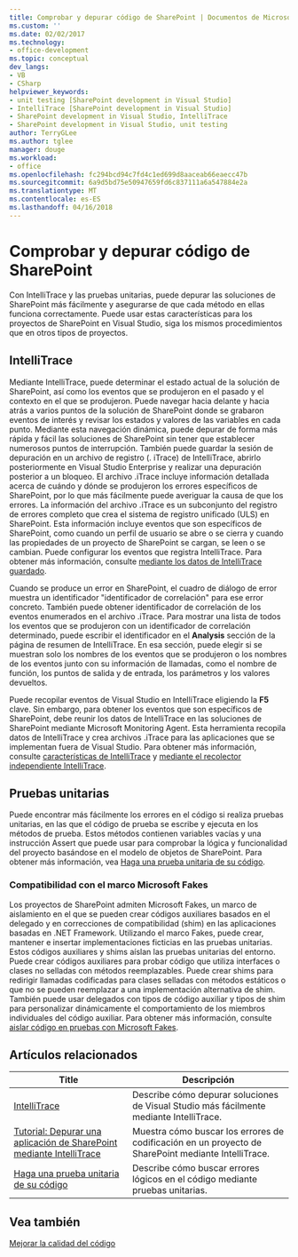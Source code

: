 ```yaml
---
title: Comprobar y depurar código de SharePoint | Documentos de Microsoft
ms.custom: ''
ms.date: 02/02/2017
ms.technology:
- office-development
ms.topic: conceptual
dev_langs:
- VB
- CSharp
helpviewer_keywords:
- unit testing [SharePoint development in Visual Studio]
- IntelliTrace [SharePoint development in Visual Studio]
- SharePoint development in Visual Studio, IntelliTrace
- SharePoint development in Visual Studio, unit testing
author: TerryGLee
ms.author: tglee
manager: douge
ms.workload:
- office
ms.openlocfilehash: fc294bcd94c7fd4c1ed699d8aaceab66eaecc47b
ms.sourcegitcommit: 6a9d5bd75e50947659fd6c837111a6a547884e2a
ms.translationtype: MT
ms.contentlocale: es-ES
ms.lasthandoff: 04/16/2018
---
```

# <a name="verifying-and-debugging-sharepoint-code"></a>Comprobar y depurar código de SharePoint
 
Con IntelliTrace y las pruebas unitarias, puede depurar las soluciones de SharePoint más fácilmente y asegurarse de que cada método en ellas funciona correctamente. Puede usar estas características para los proyectos de SharePoint en Visual Studio, siga los mismos procedimientos que en otros tipos de proyectos.

## <a name="intellitrace"></a>IntelliTrace

Mediante IntelliTrace, puede determinar el estado actual de la solución de SharePoint, así como los eventos que se produjeron en el pasado y el contexto en el que se produjeron. Puede navegar hacia delante y hacia atrás a varios puntos de la solución de SharePoint donde se grabaron eventos de interés y revisar los estados y valores de las variables en cada punto. Mediante esta navegación dinámica, puede depurar de forma más rápida y fácil las soluciones de SharePoint sin tener que establecer numerosos puntos de interrupción. También puede guardar la sesión de depuración en un archivo de registro (. iTrace) de IntelliTrace, abrirlo posteriormente en Visual Studio Enterprise y realizar una depuración posterior a un bloqueo. El archivo .iTrace incluye información detallada acerca de cuándo y dónde se produjeron los errores específicos de SharePoint, por lo que más fácilmente puede averiguar la causa de que los errores. La información del archivo .iTrace es un subconjunto del registro de errores completo que crea el sistema de registro unificado (ULS) en SharePoint. Esta información incluye eventos que son específicos de SharePoint, como cuando un perfil de usuario se abre o se cierra y cuando las propiedades de un proyecto de SharePoint se cargan, se leen o se cambian. Puede configurar los eventos que registra IntelliTrace. Para obtener más información, consulte [mediante los datos de IntelliTrace guardado](/visualstudio/debugger/using-saved-intellitrace-data).

Cuando se produce un error en SharePoint, el cuadro de diálogo de error muestra un identificador "identificador de correlación" para ese error concreto. También puede obtener identificador de correlación de los eventos enumerados en el archivo .iTrace. Para mostrar una lista de todos los eventos que se produjeron con un identificador de correlación determinado, puede escribir el identificador en el **Analysis** sección de la página de resumen de IntelliTrace. En esa sección, puede elegir si se muestran solo los nombres de los eventos que se produjeron o los nombres de los eventos junto con su información de llamadas, como el nombre de función, los puntos de salida y de entrada, los parámetros y los valores devueltos.

Puede recopilar eventos de Visual Studio en IntelliTrace eligiendo la **F5** clave. Sin embargo, para obtener los eventos que son específicos de SharePoint, debe reunir los datos de IntelliTrace en las soluciones de SharePoint mediante Microsoft Monitoring Agent. Esta herramienta recopila datos de IntelliTrace y crea archivos .iTrace para las aplicaciones que se implementan fuera de Visual Studio. Para obtener más información, consulte [características de IntelliTrace](/visualstudio/debugger/intellitrace-features) y [mediante el recolector independiente IntelliTrace](/visualstudio/debugger/using-the-intellitrace-stand-alone-collector).

## <a name="unit-testing"></a>Pruebas unitarias

Puede encontrar más fácilmente los errores en el código si realiza pruebas unitarias, en las que el código de prueba se escribe y ejecuta en los métodos de prueba. Estos métodos contienen variables vacías y una instrucción Assert que puede usar para comprobar la lógica y funcionalidad del proyecto basándose en el modelo de objetos de SharePoint. Para obtener más información, vea [Haga una prueba unitaria de su código](/visualstudio/test/unit-test-your-code).

### <a name="support-for-microsoft-fakes-framework"></a>Compatibilidad con el marco Microsoft Fakes

Los proyectos de SharePoint admiten Microsoft Fakes, un marco de aislamiento en el que se pueden crear códigos auxiliares basados en el delegado y en correcciones de compatibilidad (shim) en las aplicaciones basadas en .NET Framework. Utilizando el marco Fakes, puede crear, mantener e insertar implementaciones ficticias en las pruebas unitarias. Estos códigos auxiliares y shims aíslan las pruebas unitarias del entorno. Puede crear códigos auxiliares para probar código que utiliza interfaces o clases no selladas con métodos reemplazables. Puede crear shims para redirigir llamadas codificadas para clases selladas con métodos estáticos o que no se pueden reemplazar a una implementación alternativa de shim. También puede usar delegados con tipos de código auxiliar y tipos de shim para personalizar dinámicamente el comportamiento de los miembros individuales del código auxiliar. Para obtener más información, consulte [aislar código en pruebas con Microsoft Fakes](/visualstudio/test/isolating-code-under-test-with-microsoft-fakes).

## <a name="related-articles"></a>Artículos relacionados

|Title|Descripción|
|-----------|-----------------|
|[IntelliTrace](/visualstudio/debugger/intellitrace)|Describe cómo depurar soluciones de Visual Studio más fácilmente mediante IntelliTrace.|
|[Tutorial: Depurar una aplicación de SharePoint mediante IntelliTrace](../sharepoint/walkthrough-debugging-a-sharepoint-application-by-using-intellitrace.md)|Muestra cómo buscar los errores de codificación en un proyecto de SharePoint mediante IntelliTrace.|
|[Haga una prueba unitaria de su código](/visualstudio/test/unit-test-your-code)|Describe cómo buscar errores lógicos en el código mediante pruebas unitarias.|

## <a name="see-also"></a>Vea también

[Mejorar la calidad del código](/visualstudio/test/improve-code-quality)
